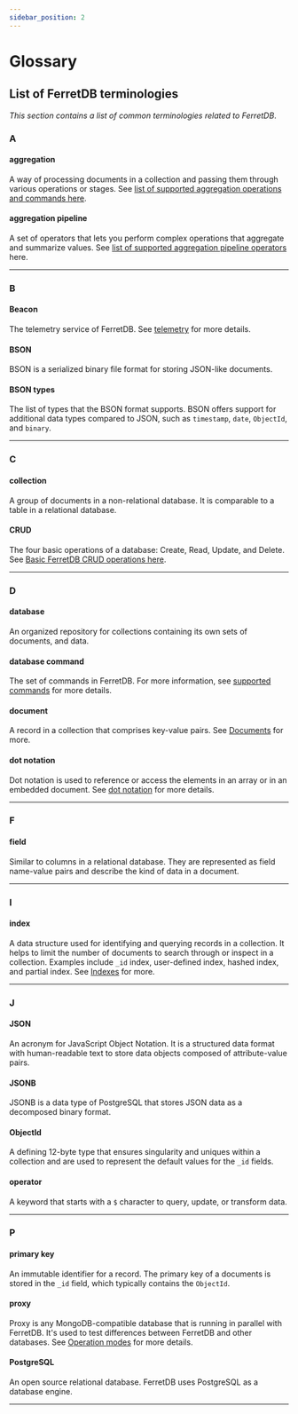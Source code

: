 ```yaml
---
sidebar_position: 2
---
```


# Glossary

## List of FerretDB terminologies

_This section contains a list of common terminologies related to FerretDB_.

### A

#### aggregation

A way of processing documents in a collection and passing them through various operations or stages.
See [list of supported aggregation operations and commands here](supported-commands.md#aggregation-pipelines).

#### aggregation pipeline

A set of operators that lets you perform complex operations that aggregate and summarize values.
See [list of supported aggregation pipeline operators](supported-commands.md#aggregation-pipeline-operators) here.

---

### B

#### Beacon

The telemetry service of FerretDB.
See [telemetry](../telemetry.md) for more details.

#### BSON

BSON is a serialized binary file format for storing JSON-like documents.

#### BSON types

The list of types that the BSON format supports.
BSON offers support for additional data types compared to JSON, such as `timestamp`, `date`, `ObjectId`, and `binary`.

---

### C

#### collection

A group of documents in a non-relational database.
It is comparable to a table in a relational database.

#### CRUD

The four basic operations of a database: Create, Read, Update, and Delete.
See [Basic FerretDB CRUD operations here](../basic-operations/index.md).

---

### D

#### database

An organized repository for collections containing its own sets of documents, and data.

#### database command

The set of commands in FerretDB.
For more information, see [supported commands](supported-commands.md) for more details.

#### document

A record in a collection that comprises key-value pairs.
See [Documents](../understanding-ferretdb.md#documents) for more.

#### dot notation

Dot notation is used to reference or access the elements in an array or in an embedded document.
See [dot notation](../understanding-ferretdb.md#dot-notation) for more details.

---

### F

#### field

Similar to columns in a relational database.
They are represented as field name-value pairs and describe the kind of data in a document.

---

### I

#### index

A data structure used for identifying and querying records in a collection.
It helps to limit the number of documents to search through or inspect in a collection.
Examples include `_id` index, user-defined index, hashed index, and partial index.
See [Indexes](../indexes.md) for more.

---

### J

#### JSON

An acronym for JavaScript Object Notation.
It is a structured data format with human-readable text to store data objects composed of attribute-value pairs.

#### JSONB

JSONB is a data type of PostgreSQL that stores JSON data as a decomposed binary format.

#### ObjectId

A defining 12-byte type that ensures singularity and uniques within a collection and are used to represent the default values for the `_id` fields.

#### operator

A keyword that starts with a `$` character to query, update, or transform data.

---

### P

#### primary key

An immutable identifier for a record.
The primary key of a documents is stored in the `_id` field, which typically contains the `ObjectId`.

#### proxy

Proxy is any MongoDB-compatible database that is running in parallel with FerretDB.
It's used to test differences between FerretDB and other databases.
See [Operation modes](../configuration/operation-modes.md) for more details.

#### PostgreSQL

An open source relational database.
FerretDB uses PostgreSQL as a database engine.

---
